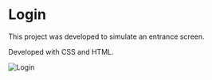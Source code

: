 # Login

This project was developed to simulate an entrance screen.

Developed with CSS and HTML.

![Login](https://user-images.githubusercontent.com/110068135/196529315-b7ca3502-11ed-4302-8749-63b50df7bb7d.png)

